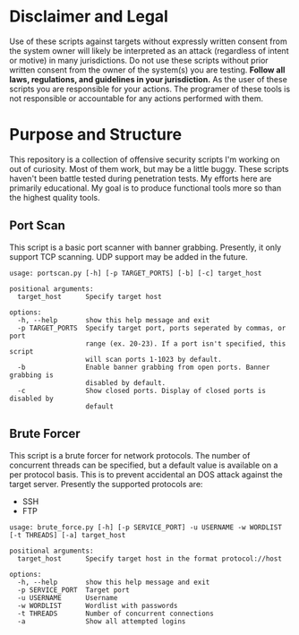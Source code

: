 # Disclaimer and Legal

Use of these scripts against targets without expressly written consent from the system owner will likely be interpreted as an attack (regardless of intent or motive) in many jurisdictions. Do not use these scripts without prior written consent from the owner of the system(s) you are testing. **Follow all laws, regulations, and guidelines in your jurisdiction.** As the user of these scripts you are responsible for your actions. The programer of these tools is not responsible or accountable for any actions performed with them.


# Purpose and Structure
This repository is a collection of offensive security scripts I'm working on out of curiosity. Most of them work, but may be a little buggy. These scripts haven't been battle tested during penetration tests. My efforts here are primarily educational. My goal is to produce functional tools more so than the highest quality tools.


## Port Scan
This script is a basic port scanner with banner grabbing. Presently, it only support TCP scanning. UDP support may be added in the future.

```
usage: portscan.py [-h] [-p TARGET_PORTS] [-b] [-c] target_host

positional arguments:
  target_host      Specify target host

options:
  -h, --help       show this help message and exit
  -p TARGET_PORTS  Specify target port, ports seperated by commas, or port
                   range (ex. 20-23). If a port isn't specified, this script
                   will scan ports 1-1023 by default.
  -b               Enable banner grabbing from open ports. Banner grabbing is
                   disabled by default.
  -c               Show closed ports. Display of closed ports is disabled by
                   default
```

## Brute Forcer
This script is a brute forcer for network protocols. The number of concurrent threads can be specified, but a default value is available on a per protocol basis. This is to prevent accidental an DOS attack against the target server. Presently the supported protocols are:
* SSH
* FTP
```
usage: brute_force.py [-h] [-p SERVICE_PORT] -u USERNAME -w WORDLIST [-t THREADS] [-a] target_host

positional arguments:
  target_host      Specify target host in the format protocol://host

options:
  -h, --help       show this help message and exit
  -p SERVICE_PORT  Target port
  -u USERNAME      Username
  -w WORDLIST      Wordlist with passwords
  -t THREADS       Number of concurrent connections
  -a               Show all attempted logins
```